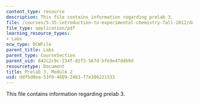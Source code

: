 ```yaml
---
content_type: resource
description: This file contains information regarding prelab 3.
file: /courses/5-35-introduction-to-experimental-chemistry-fall-2012/ddf5d0ea53f0460924b3f7e306221333_MIT5_35F12_prelab3module2.pdf
file_type: application/pdf
learning_resource_types:
- Labs
ocw_type: OCWFile
parent_title: Labs
parent_type: CourseSection
parent_uid: 842c2c9c-234f-82f3-567d-bfe9e47ddb9d
resourcetype: Document
title: Prelab 3, Module 2
uid: ddf5d0ea-53f0-4609-24b3-f7e306221333
---
```

This file contains information regarding prelab 3.

